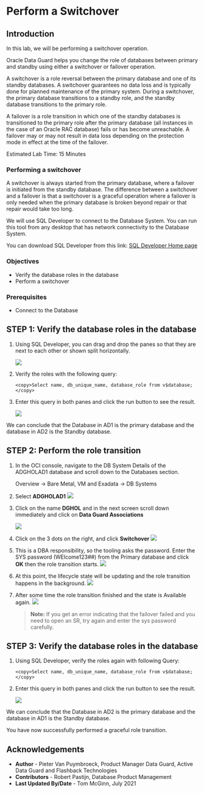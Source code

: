 # Perform a Switchover

## Introduction
In this lab, we will be performing a switchover operation.

Oracle Data Guard helps you change the role of databases between primary and standby using either a switchover or failover operation.

A switchover is a role reversal between the primary database and one of its standby databases. A switchover guarantees no data loss and is typically done for planned maintenance of the primary system. During a switchover, the primary database transitions to a standby role, and the standby database transitions to the primary role.

A failover is a role transition in which one of the standby databases is transitioned to the primary role after the primary database (all instances in the case of an Oracle RAC database) fails or has become unreachable. A failover may or may not result in data loss depending on the protection mode in effect at the time of the failover.

Estimated Lab Time: 15 Minutes

### Performing a switchover

A switchover is always started from the primary database, where a failover is initiated from the standby database.
The difference between a switchover and a failover is that a switchover is a graceful operation where a failover is only needed when the primary database is broken beyond repair or that repair would take too long.

We will use SQL Developer to connect to the Database System. You can run this tool from any desktop that has network connectivity to the Database System.

You can download SQL Developer from this link: [SQL Developer Home page](https://www.oracle.com/be/database/technologies/appdev/sqldeveloper-landing.html)


### Objectives
- Verify the database roles in the database
- Perform a switchover

### Prerequisites
- Connect to the Database


## **STEP 1**: Verify the database roles in the database

1. Using SQL Developer, you can drag and drop the panes so that they are next to each other or shown split horizontally.

    ![](./images/switchover-01.png)


2. Verify the roles with the following query:

    ````
    <copy>Select name, db_unique_name, database_role from v$database;</copy>
    ````

3. Enter this query in both panes and click the run button to see the result.

    ![](./images/switchover-02.png)

We can conclude that the Database in AD1 is the primary database and the database in AD2 is the Standby database.


## **STEP 2**: Perform the role transition

1. In the OCI console, navigate to the DB System Details of the ADGHOLAD1 database and scroll down to the Databases section.

    Overview
    -> Bare Metal, VM and Exadata
    -> DB Systems

2. Select **ADGHOLAD1**
    ![](./images/switchover-03.png)

3. Click on the name **DGHOL** and in the next screen scroll down immediately and click on **Data Guard Associations**

    ![](./images/switchover-04.png)

4. Click on the 3 dots on the right, and click **Switchover**
    ![](./images/switchover-05.png)

5. This is a DBA responsibility, so the tooling asks the password. Enter the SYS password (WElcome123##) from the Primary database and click **OK** then the role transition starts.
    ![](./images/switchover-06.png)

6. At this point, the lifecycle state will be updating and the role transition happens in the background.
    ![](./images/switchover-07.png)

7. After some time the role transition finished and the state is Available again.
    ![](./images/switchover-08.png)

    > **Note:** If you get an error indicating that the failover failed and you need to open an SR, try again and enter the sys password carefully.

## **STEP 3**: Verify the database roles in the database

1. Using SQL Developer, verify the roles again with following Query:

    ````
    <copy>Select name, db_unique_name, database_role from v$database;</copy>
    ````

2. Enter this query in both panes and click the run button to see the result.

    ![](./images/switchover-09.png)

We can conclude that the Database in AD2 is the primary database and the database in AD1 is the Standby database.

You have now successfully performed a graceful role transition.

## Acknowledgements

- **Author** - Pieter Van Puymbroeck, Product Manager Data Guard, Active Data Guard and Flashback Technologies
- **Contributors** - Robert Pastijn, Database Product Management
- **Last Updated By/Date** -  Tom McGinn, July 2021
